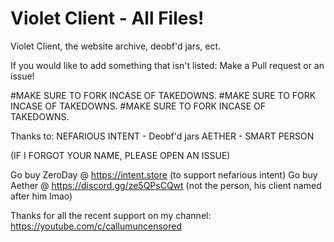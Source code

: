 # Violet Client - All Files!

Violet Client, the website archive, deobf'd jars, ect.

If you would like to add something that isn't listed:
Make a Pull request or an issue!

#MAKE SURE TO FORK INCASE OF TAKEDOWNS.
#MAKE SURE TO FORK INCASE OF TAKEDOWNS.
#MAKE SURE TO FORK INCASE OF TAKEDOWNS.


Thanks to:
NEFARIOUS INTENT - Deobf'd jars
AETHER - SMART PERSON

(IF I FORGOT YOUR NAME, PLEASE OPEN AN ISSUE)

Go buy ZeroDay @ https://intent.store (to support nefarious intent)
Go buy Aether @ https://discord.gg/ze5QPsCQwt (not the person, his client named after him lmao)

Thanks for all the recent support on my channel:
https://youtube.com/c/callumuncensored

